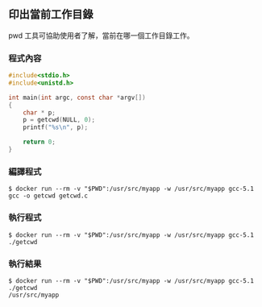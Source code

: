 ## 印出當前工作目錄

pwd 工具可協助使用者了解，當前在哪一個工作目錄工作。

### 程式內容
```c
#include<stdio.h>
#include<unistd.h>

int main(int argc, const char *argv[])
{
    char * p;
    p = getcwd(NULL, 0); 
    printf("%s\n", p); 

    return 0;
}
```

### 編譯程式
```
$ docker run --rm -v "$PWD":/usr/src/myapp -w /usr/src/myapp gcc-5.1 gcc -o getcwd getcwd.c
```

### 執行程式
```
$ docker run --rm -v "$PWD":/usr/src/myapp -w /usr/src/myapp gcc-5.1 ./getcwd
```

### 執行結果
```
$ docker run --rm -v "$PWD":/usr/src/myapp -w /usr/src/myapp gcc-5.1 ./getcwd
/usr/src/myapp
```